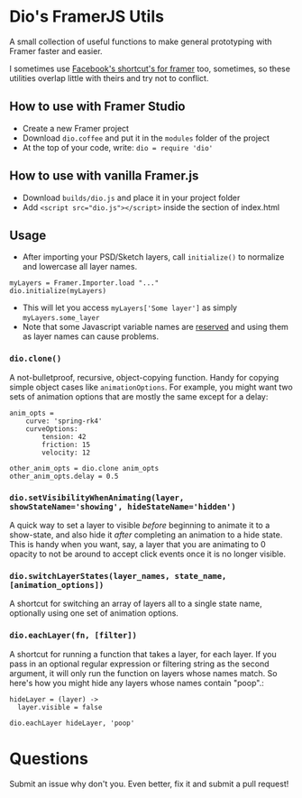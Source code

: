 # Dio's FramerJS Utils
A small collection of useful functions to make general prototyping with Framer faster and easier.

I sometimes use [Facebook's shortcut's for framer](https://github.com/facebook/shortcuts-for-framer) too, sometimes, so these utilities overlap little with theirs and try not to conflict.

## How to use with Framer Studio

* Create a new Framer project
* Download `dio.coffee` and put it in the `modules` folder of the project
* At the top of your code, write: `dio = require 'dio'`


## How to use with vanilla Framer.js

* Download `builds/dio.js` and place it in your project folder
* Add `<script src="dio.js"></script>` inside the <head> section of index.html


## Usage
* After importing your PSD/Sketch layers, call `initialize()` to normalize and lowercase all layer names.
    
```
myLayers = Framer.Importer.load "..."
dio.initialize(myLayers)
```

* This will let you access `myLayers['Some layer']` as simply `myLayers.some_layer`
* Note that some Javascript variable names are [reserved](http://www.javascripter.net/faq/reserved.htm) and using them as layer names can cause problems.


### `dio.clone()`
A not-bulletproof, recursive, object-copying function. Handy for copying simple object cases like `animationOptions`. For example, you might want two sets of animation options that are mostly the same except for a delay:
```
anim_opts =
	curve: 'spring-rk4'
	curveOptions:
		tension: 42
		friction: 15
		velocity: 12

other_anim_opts = dio.clone anim_opts
other_anim_opts.delay = 0.5
```

### `dio.setVisibilityWhenAnimating(layer, showStateName='showing', hideStateName='hidden')`
A quick way to set a layer to visible _before_ beginning to animate it to a show-state, and also hide it _after_ completing an animation to a hide state. This is handy when you want, say, a layer that you are animating to 0 opacity to not be around to accept click events once it is no longer visible.


### `dio.switchLayerStates(layer_names, state_name, [animation_options])`
A shortcut for switching an array of layers all to a single state name, optionally using one set of animation options.

### `dio.eachLayer(fn, [filter])`
A shortcut for running a function that takes a layer, for each layer. If you pass in an optional regular expression or filtering string as the second argument, it will only run the function on layers whose names match. So here's how you might hide any layers whose names contain "poop".:
```
hideLayer = (layer) ->
  layer.visible = false
  
dio.eachLayer hideLayer, 'poop'
```

# Questions

Submit an issue why don't you. Even better, fix it and submit a pull request!
